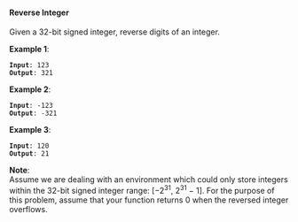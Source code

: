 #### Reverse Integer

Given a 32-bit signed integer, reverse digits of an integer.

**Example 1**:
<pre><code><b>Input</b>: 123
<b>Output</b>: 321
</code></pre>

**Example 2**:
<pre><code><b>Input</b>: -123
<b>Output</b>: -321
</code></pre>

**Example 3**:
<pre><code><b>Input</b>: 120
<b>Output</b>: 21
</code></pre>

**Note**:  
Assume we are dealing with an environment which could only store integers
within the 32-bit signed integer range: [−2<sup>31</sup>,  2<sup>31</sup> − 1].
For the purpose of this problem, assume that your function returns 0 when the
reversed integer overflows.
